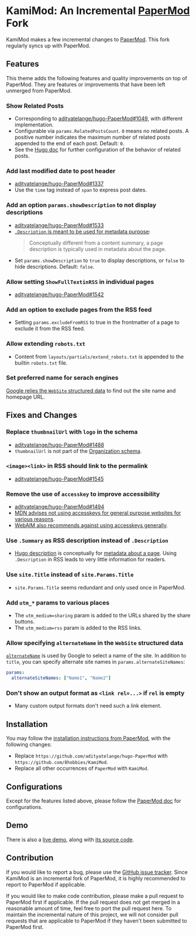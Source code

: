 <!-- insert
---
title: "KamiMod: An Incremental PaperMod Fork"
date: 2024-11-04
author: "8 Hobbies JavaScript Blog"
tags: ["kamimod", "themes"]
description: "KamiMod is an incremental fork of PaperMod."
---
end_insert -->
<!-- Powered by https://cj.rs/riss -->
<!-- remove -->

# KamiMod: An Incremental [PaperMod][] Fork
<!-- end_remove -->

KamiMod makes a few incremental changes to [PaperMod][]. This fork regularly syncs up with PaperMod.

## Features

This theme adds the following features and quality improvements on top of PaperMod. They are
features or improvements that have been left unmerged from PaperMod.

### Show Related Posts

- Corresponding to [adityatelange/hugo-PaperMod#1049](https://github.com/adityatelange/hugo-PaperMod/pull/1049), with different implementation.
- Configurable via `params.RelatedPostsCount`. `0` means no related posts. A positive number indicates the maximum number of related posts appended to the end of each post. Default: `0`.
- See the [Hugo doc](https://gohugo.io/content-management/related/) for further configuration of the behavior of related posts.

### Add last modified date to post header

- [adityatelange/hugo-PaperMod#1337](https://github.com/adityatelange/hugo-PaperMod/pull/1337)
- Use the `time` tag instead of `span` to express post dates.

### Add an option `params.showDescription` to not display descriptions

- [adityatelange/hugo-PaperMod#1533](https://github.com/adityatelange/hugo-PaperMod/pull/1533)
- [`.Description` is meant to be used for metadata purpose](https://gohugo.io/methods/page/description/):
  > Conceptually different from a content summary, a page description is typically used in metadata about the page.
- Set `params.showDescription` to `true` to display descriptions, or `false` to hide descriptions. Default: `false`.

### Allow setting `ShowFullTextinRSS` in individual pages

- [adityatelange/hugo-PaperMod#1542](https://github.com/adityatelange/hugo-PaperMod/pull/1542)

### Add an option to exclude pages from the RSS feed

- Setting `params.excludeFromRSS` to true in the frontmatter of a page to exclude it from the RSS feed.

### Allow extending `robots.txt`

- Content from `layouts/partials/extend_robots.txt` is appended to the builtin `robots.txt` file.

### Set preferred name for serach engines

[Google relies the `WebSite` structured data](https://developers.google.com/search/docs/appearance/site-names#website) to find out the site name and homepage URL.

## Fixes and Changes

### Replace `thumbnailUrl` with `logo` in the schema

- [adityatelange/hugo-PaperMod#1488](https://github.com/adityatelange/hugo-PaperMod/pull/1488)
- `thumbnailUrl` is not part of the [Organization schema](https://schema.org/Organization).

### `<image><link>` in RSS should link to the permalink

- [adityatelange/hugo-PaperMod#1545](https://github.com/adityatelange/hugo-PaperMod/pull/1545)

### Remove the use of `accesskey` to improve accessibility

- [adityatelange/hugo-PaperMod#1494](https://github.com/adityatelange/hugo-PaperMod/pull/1494)
- [MDN advises not using accesskeys for general purpose websites for various reasons](https://developer.mozilla.org/en-US/docs/Web/HTML/Global_attributes/accesskey#accessibility_concerns).
- [WebAIM also recommends against using accesskeys generally](https://webaim.org/techniques/keyboard/accesskey).

### Use `.Summary` as RSS description instead of `.Description`

- [Hugo description](https://gohugo.io/methods/page/description/) is conceptually for [metadata about a page](https://developer.mozilla.org/en-US/docs/Learn/HTML/Introduction_to_HTML/The_head_metadata_in_HTML#adding_an_author_and_description). Using `.Description` in RSS leads to very little information for readers.

### Use `site.Title` instead of `site.Params.Title`

- `site.Params.Title` seems redundant and only used once in PaperMod.

### Add `utm_*` params to various places

- The `utm_medium=sharing` param is added to the URLs shared by the share buttons.
- The `utm_medium=rss` param is added to the RSS links.

### Allow specifying `alternateName` in the `WebSite` structured data

[`alternateName`](https://developers.google.com/search/docs/appearance/site-names#alternative) is
used by Google to select a name of the site. In addition to `title`, you can specify alternate
site names in `params.alternateSiteNames`:

```yaml
params:
  alternateSiteNames: ["Name1", "Name2"]
```

### Don't show an output format as `<link rel=...>` if `rel` is empty

- Many custom output formats don't need such a link element.

## Installation

You may follow the [installation instructions from PaperMod](https://adityatelange.github.io/hugo-PaperMod/posts/papermod/papermod-installation/), with the following changes:

- Replace `https://github.com/adityatelange/hugo-PaperMod` with `https://github.com/8hobbies/KamiMod`.
- Replace all other occurrences of `PaperMod` with `KamiMod`.

## Configurations

Except for the features listed above, please follow the [PaperMod doc](https://github.com/adityatelange/hugo-PaperMod/wiki/Features) for configurations.

## Demo

There is also a [live demo](https://kamimod.8hob.io), along with [its source code](https://github.com/8hobbies/KamiMod-example-site).

## Contribution

If you would like to report a bug, please use the [GitHub issue tracker](https://github.com/8hobbies/KamiMod/issues). Since KamiMod is an incremental fork of PaperMod, it is highly recommended to report to PaperMod if applicable.

If you would like to make code contribution, please make a pull request to PaperMod first if applicable. If the pull request does not get merged in a reasonable amount of time, feel free to port the pull request here. To maintain the incremental nature of this project, we will not consider pull requests that are applicable to PaperMod if they haven't been submitted to PaperMod first.

[PaperMod]: https://github.com/adityatelange/hugo-PaperMod
